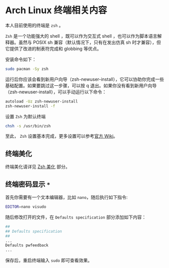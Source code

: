 # Arch Linux 终端相关内容

本人目前使用的终端是 `zsh` 。

`Zsh` 是一个功能强大的 shell ，既可以作为交互式 shell ，也可以作为脚本语言解释器。虽然与 POSIX sh 兼容（默认情况下，只有在发出仿真 sh 时才兼容），但它提供了改进的制表符完成和 globbing 等优点。

安装命令如下：

```sh
sudo pacman -Sy zsh
```

运行后你应该会看到新用户向导（zsh-newuser-install），它可以协助你完成一些基础配置。如果要跳过这一步骤，可以按 q 退出。如果你没有看到新用户向导（zsh-newuser-install），可以手动运行以下命令：

```sh
autoload -Uz zsh-newuser-install
zsh-newuser-install -f
```

设置 `Zsh` 为默认终端

```sh
chsh -s /usr/bin/zsh
```

至此， `Zsh` 设置基本完成，更多设置可以参考[官方 Wiki](https://wiki.archlinux.org/title/zsh)。


## 终端美化

终端美化请详见 [Zsh 美化](/OS/Arch/Beautify/Zsh.md) 部分。

## 终端密码显示 `*`

首先你需要有一个文本编辑器，比如 `nano`，随后执行如下指令:

```sh
EDITOR=nano visudo
```

随后修改打开的文件，在 `Defaults specification` 部分添加如下内容：

```sh
##
## Defaults specification
##
...
Defaults pwfeedback
...
```

保存后，重启终端输入 `sudo` 即可查看效果。